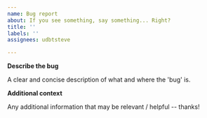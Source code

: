 ```yaml
---
name: Bug report
about: If you see something, say something... Right?
title: ''
labels: ''
assignees: udbtsteve

---
```


**Describe the bug**

A clear and concise description of what and where the 'bug' is.

**Additional context**

Any additional information that may be relevant / helpful -- thanks!

